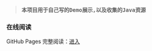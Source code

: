 

> ### `本项目用于自己写的Demo展示,以及收集的Java资源`

### 在线阅读

GitHub Pages 完整阅读：[进入](https://igsshan.github.io/#/)

